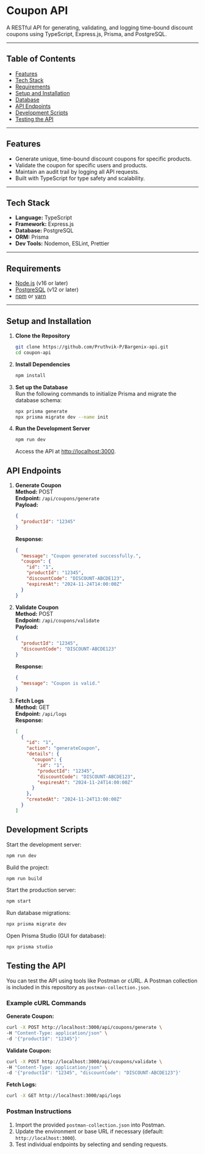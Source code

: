 # **Coupon API**

A RESTful API for generating, validating, and logging time-bound discount coupons using TypeScript, Express.js, Prisma, and PostgreSQL.

---

## **Table of Contents**

- [Features](#features)
- [Tech Stack](#tech-stack)
- [Requirements](#requirements)
- [Setup and Installation](#setup-and-installation)
- [Database](#database)
- [API Endpoints](#api-endpoints)
- [Development Scripts](#development-scripts)
- [Testing the API](#testing-the-api)

---

## **Features**

- Generate unique, time-bound discount coupons for specific products.
- Validate the coupon for specific users and products.
- Maintain an audit trail by logging all API requests.
- Built with TypeScript for type safety and scalability.

---

## **Tech Stack**

- **Language:** TypeScript
- **Framework:** Express.js
- **Database:** PostgreSQL
- **ORM:** Prisma
- **Dev Tools:** Nodemon, ESLint, Prettier

---

## **Requirements**

- [Node.js](https://nodejs.org/) (v16 or later)
- [PostgreSQL](https://www.postgresql.org/) (v12 or later)
- [npm](https://www.npmjs.com/) or [yarn](https://yarnpkg.com/)

---

## **Setup and Installation**

1. **Clone the Repository**  
   ```bash
   git clone https://github.com/Pruthvik-P/Bargenix-api.git
   cd coupon-api

2. **Install Dependencies**  
   ```bash
   npm install
   ```



3. **Set up the Database**  
   Run the following commands to initialize Prisma and migrate the database schema:
   ```bash
   npx prisma generate
   npx prisma migrate dev --name init
   ```

4. **Run the Development Server**  
   ```bash
   npm run dev
   ```
   Access the API at [http://localhost:3000](http://localhost:3000).



## **API Endpoints**

1. **Generate Coupon**  
   **Method:** POST  
   **Endpoint:** `/api/coupons/generate`  
   **Payload:**
   ```json
   {
     "productId": "12345"
   }
   ```
   **Response:**
   ```json
   {
     "message": "Coupon generated successfully.",
     "coupon": {
       "id": "1",
       "productId": "12345",
       "discountCode": "DISCOUNT-ABCDE123",
       "expiresAt": "2024-11-24T14:00:00Z"
     }
   }
   ```

2. **Validate Coupon**  
   **Method:** POST  
   **Endpoint:** `/api/coupons/validate`  
   **Payload:**
   ```json
   {
     "productId": "12345",
     "discountCode": "DISCOUNT-ABCDE123"
   }
   ```
   **Response:**
   ```json
   {
     "message": "Coupon is valid."
   }
   ```

3. **Fetch Logs**  
   **Method:** GET  
   **Endpoint:** `/api/logs`  
   **Response:**
   ```json
   [
     {
       "id": "1",
       "action": "generateCoupon",
       "details": {
         "coupon": {
           "id": "1",
           "productId": "12345",
           "discountCode": "DISCOUNT-ABCDE123",
           "expiresAt": "2024-11-24T14:00:00Z"
         }
       },
       "createdAt": "2024-11-24T13:00:00Z"
     }
   ]
   ```

## **Development Scripts**

Start the development server:
```bash
npm run dev
```

Build the project:
```bash
npm run build
```

Start the production server:
```bash
npm start
```

Run database migrations:
```bash
npx prisma migrate dev
```

Open Prisma Studio (GUI for database):
```bash
npx prisma studio
```

## **Testing the API**

You can test the API using tools like Postman or cURL. A Postman collection is included in this repository as `postman-collection.json`.

### Example cURL Commands

**Generate Coupon:**
```bash
curl -X POST http://localhost:3000/api/coupons/generate \
-H "Content-Type: application/json" \
-d '{"productId": "12345"}'
```

**Validate Coupon:**
```bash
curl -X POST http://localhost:3000/api/coupons/validate \
-H "Content-Type: application/json" \
-d '{"productId": "12345", "discountCode": "DISCOUNT-ABCDE123"}'
```

**Fetch Logs:**
```bash
curl -X GET http://localhost:3000/api/logs
```

### Postman Instructions

1. Import the provided `postman-collection.json` into Postman.
2. Update the environment or base URL if necessary (default: `http://localhost:3000`).
3. Test individual endpoints by selecting and sending requests.

